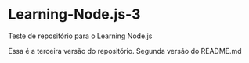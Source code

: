 Learning-Node.js-3
==================

Teste de repositório para o Learning Node.js

Essa é a terceira versão do repositório. Segunda versão do README.md


